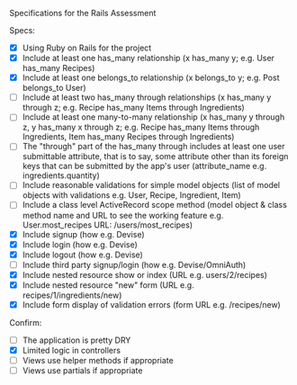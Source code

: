 Specifications for the Rails Assessment

Specs:

 - [x] Using Ruby on Rails for the project
 - [x] Include at least one has_many relationship (x has_many y; e.g. User has_many Recipes)
 - [x] Include at least one belongs_to relationship (x belongs_to y; e.g. Post belongs_to User)
 - [ ] Include at least two has_many through relationships (x has_many y through z; e.g. Recipe has_many Items through Ingredients)
 - [ ] Include at least one many-to-many relationship (x has_many y through z, y has_many x through z; e.g. Recipe has_many Items through Ingredients, Item has_many Recipes through Ingredients)
 - [ ] The "through" part of the has_many through includes at least one user submittable attribute, that is to say, some attribute other than its foreign keys that can be submitted by the app's user (attribute_name e.g. ingredients.quantity)
 - [ ] Include reasonable validations for simple model objects (list of model objects with validations e.g. User, Recipe, Ingredient, Item)
 - [ ] Include a class level ActiveRecord scope method (model object & class method name and URL to see the working feature e.g. User.most_recipes URL: /users/most_recipes)
 - [x] Include signup (how e.g. Devise)
 - [x] Include login (how e.g. Devise)
 - [x] Include logout (how e.g. Devise)
 - [ ] Include third party signup/login (how e.g. Devise/OmniAuth)
 - [x] Include nested resource show or index (URL e.g. users/2/recipes)
 - [x] Include nested resource "new" form (URL e.g. recipes/1/ingredients/new)
 - [x] Include form display of validation errors (form URL e.g. /recipes/new)

Confirm:

 - [ ] The application is pretty DRY
 - [x] Limited logic in controllers
 - [ ] Views use helper methods if appropriate
 - [ ] Views use partials if appropriate